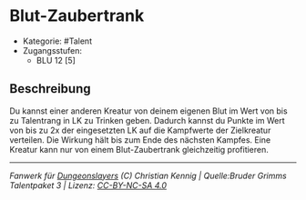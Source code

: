 <!---
Dies ist ein Fanwerk für DUNGEONSLAYERS (C) von Christian Kennig

Quellen:      [Bruder Grimms Talentpaket 3](https://www.f-space.de/ds4/downloads.html)
              [Talentbeschreibungen](https://www.f-space.de/ds4/tools-talentcards.html)
License:      [CC-BY-NC-SA 4.0](https://creativecommons.org/licenses/by-nc-sa/4.0/deed.de)
Richtlinien:  [Fanwerkrichtlinien](https://www.dungeonslayers.net/fanwerk-richtlinien/)
Autor:        Zauberlehrling
-->

  
# Blut-Zaubertrank  
- Kategorie: #Talent  
- Zugangsstufen:  
  - BLU 12 [5]  

## Beschreibung  
Du kannst einer anderen Kreatur von deinem eigenen Blut im Wert von bis zu Talentrang in LK zu Trinken geben. Dadurch kannst du Punkte im Wert von bis zu 2x der eingesetzten LK auf die Kampfwerte der Zielkreatur verteilen. Die Wirkung hält bis zum Ende des nächsten Kampfes. Eine Kreatur kann nur von einem Blut-Zaubertrank gleichzeitig profitieren.


___  
*Fanwerk für [Dungeonslayers](https://www.dungeonslayers.net/) (C) Christian Kennig | Quelle:Bruder Grimms Talentpaket 3 | Lizenz: [CC-BY-NC-SA 4.0](https://creativecommons.org/licenses/by-nc-sa/4.0/deed.de)*  